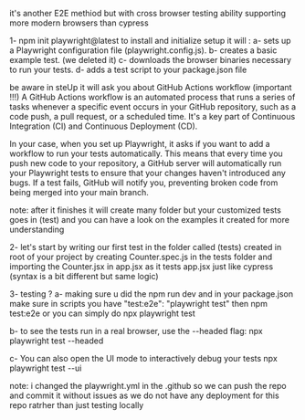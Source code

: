 it's another E2E methiod but with cross browser testing ability supporting more modern browsers than cypress

1- npm init playwright@latest to install and initialize setup
it will :
a- sets up a Playwright configuration file (playwright.config.js).
b- creates a basic example test. (we deleted it)
c- downloads the browser binaries necessary to run your tests.
d- adds a test script to your package.json file

be aware in steUp it will ask you about GitHub Actions workflow (important !!!)
A GitHub Actions workflow is an automated process that runs a series of tasks whenever a specific event occurs in your GitHub repository, such as a code push, a pull request, or a scheduled time. It's a key part of Continuous Integration (CI) and Continuous Deployment (CD).

In your case, when you set up Playwright, it asks if you want to add a workflow to run your tests automatically. This means that every time you push new code to your repository, a GitHub server will automatically run your Playwright tests to ensure that your changes haven't introduced any bugs. If a test fails, GitHub will notify you, preventing broken code from being merged into your main branch.

note: after it finishes it will create many folder but your customized tests goes in (test) and you can have a look on the examples it created for more understanding

2- let's start by writing our first test in the folder called (tests) created in root of your project by creating Counter.spec.js in the tests folder and importing the Counter.jsx in app.jsx as it tests app.jsx just like cypress (syntax is a bit different but same logic)

3- testing ?
a- making sure u did the npm run dev and in your package.json make sure in scripts you have "test:e2e": "playwright test" then npm test:e2e
or you can simply do
npx playwright test

b- to see the tests run in a real browser, use the --headed flag:
npx playwright test --headed

c- You can also open the UI mode to interactively debug your tests
npx playwright test --ui

note: i changed the playwright.yml in the .github so we can push the repo and commit it without issues as we do not have any deployment for this repo ratrher than just testing locally
